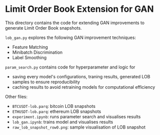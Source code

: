 # Limit Order Book Extension for GAN

This directory contains the code for extending GAN improvements to generate Limit Order Book snapshots.

`lob_gan.py` explores the following GAN improvement techniques:
* Feature Matching
* Minibatch Discrimination
* Label Smoothing

`param_search.py` contains code for hyperparameter and logic for
* saving every model's configurations, traning results, generated LOB samples to ensure reproducibility
* caching results to avoid retraining models for computational efficiency

Other files:
* `BTCUSDT-lob.parq`: bitcoin LOB snapshots
* `ETHUSDT-lob.parq`: ethereum LOB snapshots
* `experiment.ipynb`: runs parameter search and visualises results
* `lob_gan.ipynb`: trains model and visualises results
* `raw_lob_snapshot_row0.png`: sample visualisation of LOB snapshot
